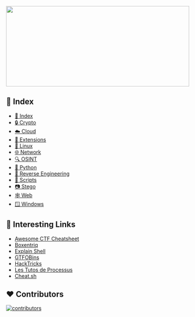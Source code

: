 <a href="https://github.com/sawyerf/Hacksheet">
    <picture>
        <source width="500px" height="220px" srcset="https://user-images.githubusercontent.com/22857002/173618731-d679fe64-fc90-417a-a544-dc433e75431f.svg#gh-dark-mode-only" media="(prefers-color-scheme: dark)">
        <img width="500px" height="220px" src="https://user-images.githubusercontent.com/22857002/173618729-f2055b91-7961-4e11-9bd9-e5fb74d5baba.svg#gh-light-mode-only">
    </picture>
</a>

## 📇 Index
<!-- - [☀️ General](/wiki/General.md) -->
- [📇 Index](/wiki/Index.md)
- [🔒 Crypto](/wiki/Crypto.md)
- [☁️ Cloud](/wiki/Cloud.md)
- [🦊 Extensions](/wiki/Extensions.md)
- [🐧 Linux](/wiki/Linux.md)
- [🌐 Network](/wiki/Network.md)
- [🔍 OSINT](/wiki/OSINT.md)
- [🐍 Python](/wiki/Python.md)
- [🥷 Reverse Engineering](/wiki/ReverseEngineering.md)
- [📜 Scripts](https://github.com/sawyerf/HackSheet/tree/main/scripts)
- [📷 Stego](/wiki/Stego.md)
- [🕸️ Web](/wiki/Web.md)
- [🪟 Windows](/wiki/Windows.md)


## 🔗 Interesting Links
- [Awesome CTF Cheatsheet](https://github.com/uppusaikiran/awesome-ctf-cheatsheet)
- [Boxentriq](https://www.boxentriq.com/code-breaking/cipher-identifier)
- [Explain Shell](https://explainshell.com/)
- [GTFOBins](https://gtfobins.github.io/)
- [HackTricks](https://book.hacktricks.xyz/)
- [Les Tutos de Processus](https://lestutosdeprocessus.fr/ctf-cheat-sheet/)
- [Cheat.sh](http://cheat.sh/)

## ❤️ Contributors
[![contributors](https://contrib.rocks/image?repo=sawyerf/hacksheet)](https://github.com/sawyerf/hacksheet/graphs/contributors)
